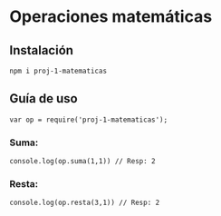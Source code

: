 # Operaciones matemáticas

## Instalación

```
npm i proj-1-matematicas
```

## Guía de uso

```
var op = require('proj-1-matematicas');
```

### Suma:

```
console.log(op.suma(1,1)) // Resp: 2
```


### Resta:

```
console.log(op.resta(3,1)) // Resp: 2
```